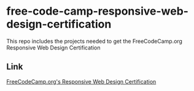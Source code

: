 # free-code-camp-responsive-web-design-certification
This repo includes the projects needed to get the FreeCodeCamp.org Responsive Web Design Certification

## Link
[FreeCodeCamp.org's Responsive Web Design Certification](https://www.freecodecamp.org/learn/2022/responsive-web-design/)
